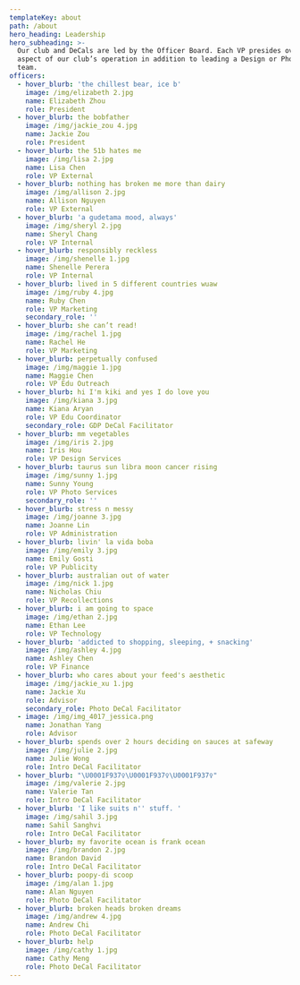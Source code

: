 ```yaml
---
templateKey: about
path: /about
hero_heading: Leadership
hero_subheading: >-
  Our club and DeCals are led by the Officer Board. Each VP presides over an
  aspect of our club’s operation in addition to leading a Design or Photography
  team.
officers:
  - hover_blurb: 'the chillest bear, ice b'
    image: /img/elizabeth 2.jpg
    name: Elizabeth Zhou
    role: President
  - hover_blurb: the bobfather
    image: /img/jackie_zou 4.jpg
    name: Jackie Zou
    role: President
  - hover_blurb: the 51b hates me
    image: /img/lisa 2.jpg
    name: Lisa Chen
    role: VP External
  - hover_blurb: nothing has broken me more than dairy
    image: /img/allison 2.jpg
    name: Allison Nguyen
    role: VP External
  - hover_blurb: 'a gudetama mood, always'
    image: /img/sheryl 2.jpg
    name: Sheryl Chang
    role: VP Internal
  - hover_blurb: responsibly reckless
    image: /img/shenelle 1.jpg
    name: Shenelle Perera
    role: VP Internal
  - hover_blurb: lived in 5 different countries wuaw
    image: /img/ruby 4.jpg
    name: Ruby Chen
    role: VP Marketing
    secondary_role: ''
  - hover_blurb: she can’t read!
    image: /img/rachel 1.jpg
    name: Rachel He
    role: VP Marketing
  - hover_blurb: perpetually confused
    image: /img/maggie 1.jpg
    name: Maggie Chen
    role: VP Edu Outreach
  - hover_blurb: hi I'm kiki and yes I do love you
    image: /img/kiana 3.jpg
    name: Kiana Aryan
    role: VP Edu Coordinator
    secondary_role: GDP DeCal Facilitator
  - hover_blurb: mm vegetables
    image: /img/iris 2.jpg
    name: Iris Hou
    role: VP Design Services
  - hover_blurb: taurus sun libra moon cancer rising
    image: /img/sunny 1.jpg
    name: Sunny Young
    role: VP Photo Services
    secondary_role: ''
  - hover_blurb: stress n messy
    image: /img/joanne 3.jpg
    name: Joanne Lin
    role: VP Administration
  - hover_blurb: livin' la vida boba
    image: /img/emily 3.jpg
    name: Emily Gosti
    role: VP Publicity
  - hover_blurb: australian out of water
    image: /img/nick 1.jpg
    name: Nicholas Chiu
    role: VP Recollections
  - hover_blurb: i am going to space
    image: /img/ethan 2.jpg
    name: Ethan Lee
    role: VP Technology
  - hover_blurb: 'addicted to shopping, sleeping, + snacking'
    image: /img/ashley 4.jpg
    name: Ashley Chen
    role: VP Finance
  - hover_blurb: who cares about your feed's aesthetic
    image: /img/jackie_xu 1.jpg
    name: Jackie Xu
    role: Advisor
    secondary_role: Photo DeCal Facilitator
  - image: /img/img_4017_jessica.png
    name: Jonathan Yang
    role: Advisor
  - hover_blurb: spends over 2 hours deciding on sauces at safeway
    image: /img/julie 2.jpg
    name: Julie Wong
    role: Intro DeCal Facilitator
  - hover_blurb: "\U0001F937‍♀️\U0001F937‍♀️\U0001F937‍♀️"
    image: /img/valerie 2.jpg
    name: Valerie Tan
    role: Intro DeCal Facilitator
  - hover_blurb: 'I like suits n'' stuff. '
    image: /img/sahil 3.jpg
    name: Sahil Sanghvi
    role: Intro DeCal Facilitator
  - hover_blurb: my favorite ocean is frank ocean
    image: /img/brandon 2.jpg
    name: Brandon David
    role: Intro DeCal Facilitator
  - hover_blurb: poopy-di scoop
    image: /img/alan 1.jpg
    name: Alan Nguyen
    role: Photo DeCal Facilitator
  - hover_blurb: broken heads broken dreams
    image: /img/andrew 4.jpg
    name: Andrew Chi
    role: Photo DeCal Facilitator
  - hover_blurb: help
    image: /img/cathy 1.jpg
    name: Cathy Meng
    role: Photo DeCal Facilitator
---
```


